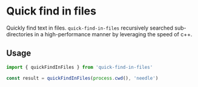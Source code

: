 # Quick find in files

Quickly find text in files. `quick-find-in-files` recursively searched sub-directories in a high-performance manner by leveraging the speed of c++.

## Usage

```ts
import { quickFindInFiles } from 'quick-find-in-files'

const result = quickFindInFiles(process.cwd(), 'needle')
```
